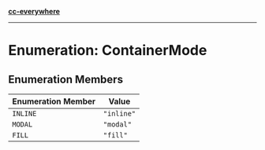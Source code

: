 [**cc-everywhere**](../../../../../index.md)

***

# Enumeration: ContainerMode

## Enumeration Members

| Enumeration Member | Value |
| ------ | ------ |
| `INLINE` | `"inline"` |
| `MODAL` | `"modal"` |
| `FILL` | `"fill"` |
